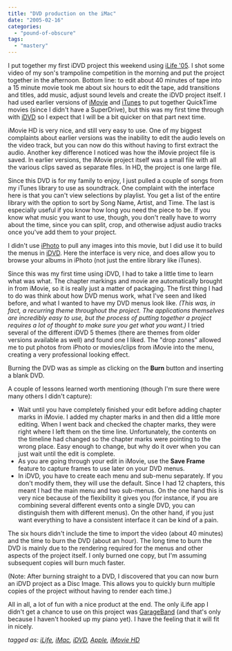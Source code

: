 ```yaml
---
title: "DVD production on the iMac"
date: "2005-02-16"
categories: 
  - "pound-of-obscure"
tags: 
  - "mastery"
---
```


I put together my first iDVD project this weekend using [iLife '05](http://www.apple.com/ilife/). I shot some video of my son's trampoline competition in the morning and put the project together in the afternoon. Bottom line: to edit about 40 minutes of tape into a 15 minute movie took me about six hours to edit the tape, add transitions and titles, add music, adjust sound levels and create the iDVD project itself. I had used earlier versions of [iMovie](http://www.apple.com/ilife/imovie/) and [iTunes](http://www.apple.com/ilife/itunes/) to put together QuickTime movies (since I didn't have a SuperDrive), but this was my first time through with [iDVD](http://www.apple.com/ilife/idvd/) so I expect that I will be a bit quicker on that part next time.

  
iMovie HD is very nice, and still very easy to use. One of my biggest complaints about earlier versions was the inability to edit the audio levels on the video track, but you can now do this without having to first extract the audio. Another key difference I noticed was how the iMovie project file is saved. In earlier versions, the iMovie project itself was a small file with all the various clips saved as separate files. In HD, the project is one large file.  
  

Since this DVD is for my family to enjoy, I just pulled a couple of songs from my iTunes library to use as soundtrack. One complaint with the interface here is that you can't view selections by playlist. You get a list of the entire library with the option to sort by Song Name, Artist, and Time. The last is especially useful if you know how long you need the piece to be. If you know what music you want to use, though, you don't really have to worry about the time, since you can split, crop, and otherwise adjust audio tracks once you've add them to your project.  
  

I didn't use [iPhoto](http://www.apple.com/ilife/iphoto/) to pull any images into this movie, but I did use it to build the menus in [iDVD](http://www.apple.com/ilife/idvd/). Here the interface is very nice, and does allow you to browse your albums in iPhoto (not just the entire library like iTunes).  
  

Since this was my first time using iDVD, I had to take a little time to learn what was what. The chapter markings and movie are automatically brought in from iMovie, so it is really just a matter of packaging. The first thing I had to do was think about how DVD menus work, what I've seen and liked before, and what I wanted to have my DVD menus look like. _(This was, in fact, a recurring theme throughout the project. The applications themselves are incredibly easy to use, but the process of putting together a project requires a lot of thought to make sure you get what you want.)_ I tried several of the different iDVD 5 themes (there are themes from older versions available as well) and found one I liked. The "drop zones" allowed me to put photos from iPhoto or movies/clips from iMovie into the menu, creating a very professional looking effect.  
  

Burning the DVD was as simple as clicking on the **Burn** button and inserting a blank DVD.

A couple of lessons learned worth mentioning (though I'm sure there were many others I didn't capture):

- Wait until you have completely finished your edit before adding chapter marks in iMovie. I added my chapter marks in and then did a little more editing. When I went back and checked the chapter marks, they were right where I left them on the time line. Unfortunately, the contents on the timeline had changed so the chapter marks were pointing to the wrong place. Easy enough to change, but why do it over when you can just wait until the edit is complete.
- As you are going through your edit in iMovie, use the **Save Frame** feature to capture frames to use later on your DVD menus.
- In iDVD, you have to create each menu and sub-menu separately. If you don't modify them, they will use the default. Since I had 12 chapters, this meant I had the main menu and two sub-menus. On the one hand this is very nice because of the flexibility it gives you (for instance, if you are combining several different events onto a single DVD, you can distinguish them with different menus). On the other hand, if you just want everything to have a consistent interface it can be kind of a pain.

The six hours didn't include the time to import the video (about 40 minutes) and the time to burn the DVD (about an hour). The long time to burn the DVD is mainly due to the rendering required for the menus and other aspects of the project itself. I only burned one copy, but I'm assuming subsequent copies will burn much faster.  
  
(Note: After burning straight to a DVD, I discovered that you can now burn an iDVD project as a Disc Image. This allows you to quickly burn multiple copies of the project without having to render each time.)  
  

All in all, a lot of fun with a nice product at the end. The only iLife app I didn't get a chance to use on this project was [GarageBand](http://www.apple.com/ilife/garageband/) (and that's only because I haven't hooked up my piano yet). I have the feeling that it will fit in nicely.

  
  
_tagged as: [iLife](http://technorati.com/tag/iLife), [iMac](http://technorati.com/tag/iMac), [iDVD](http://technorati.com/tag/iDVD), [Apple](http://technorati.com/tag/Apple), [iMovie HD](http://technorati.com/tag/iMovie+HD)_
